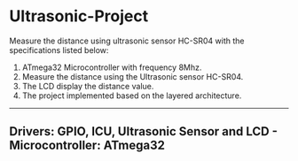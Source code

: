 # Ultrasonic-Project

Measure the distance using ultrasonic sensor HC-SR04 with the specifications listed below:
  1. ATmega32 Microcontroller with frequency 8Mhz.
  2. Measure the distance using the Ultrasonic sensor HC-SR04.
  3. The LCD display the distance value.
  4. The project implemented based on the layered architecture.
-----------------------------------------------------------------------------
Drivers: GPIO, ICU, Ultrasonic Sensor and LCD - Microcontroller: ATmega32
-----------------------------------------------------------------------------

